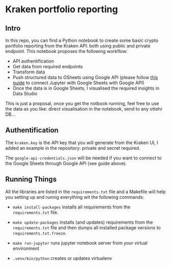 # Kraken portfolio reporting

## Intro

In this repo, you can find a Python notebook to create some basic crypto portfolio reporting from the Kraken API: both using public and private endpoint. This notebook proposes the following workflow:
- API authentification
- Get data from required endpoints
- Transform data
- Push structured data to GSheets using Google API (please follow [this guide](https://towardsdatascience.com/how-to-integrate-google-sheets-and-jupyter-notebooks-c469309aacea) to connect Jupyter with Google Sheets with Google API)
- Once the data is in Google Sheets, I visualised the required insights in Data Studio

This is just a proposal, once you get the notbook running, feel free to use the data as you like: direct visualisation in the notebook, send to any ottehr DB...

## Authentification

The `kraken.key` is the API key that you will generate from the Kraken UI, I added an example in the repository: private and secret required.

The `google-api-credentials.json` will be needed if you want to connect to the Google Sheets through Google API (see guide above).


## Running Things

All the libraries are listed in the `requirements.txt` file and a Makefile will help you setting up and runnig everything wit the following commands:

- `make install-packages` installs all requirements from the `requirements.txt` file.

- `make update-packages` installs (and updates) requirements from the `requirements.txt` file and then dumps all installed package versions to `requirements.txt.freeze`. 

- `make run-jupyter` runs jupyter notebook server from your virtual environment

- `.venv/bin/python` creates or updates virtualenv


